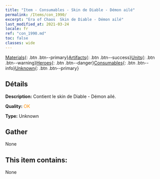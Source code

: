 ```yaml
---
title: "Item - Consumables - Skin de Diable - Démon ailé"
permalink: /Items/con_1990/
excerpt: "Era of Chaos  Skin de Diable - Démon ailé"
last_modified_at: 2021-03-24
locale: fr
ref: "con_1990.md"
toc: false
classes: wide
---
```

 [Materials](/fr/Items/){: .btn .btn--primary}[Artifacts](/fr/Items/Artifacts/){: .btn .btn--success}[Units](/fr/Items/Units/){: .btn .btn--warning}[Heroes](/fr/Items/Heroes/){: .btn .btn--danger}[Consumables](/fr/Items/Consumables/){: .btn .btn--info}[Unknown](/fr/Items/Unknown/){: .btn .btn--primary}

## Détails
 **Description:** Contient le skin de Diable - Démon ailé.

 **Quality:** <span style="color: #FF8C00">OK</span>

 **Type:** Unknown

## Gather

  None

## This item contains:

  None

